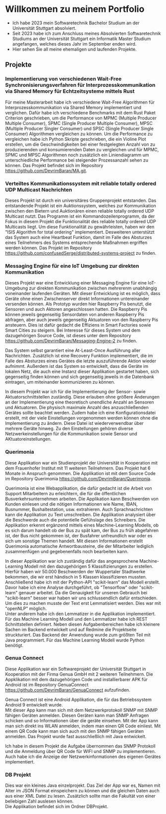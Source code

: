 # Willkommen zu meinem Portfolio
- Ich habe 2023 mein Softwaretechnik Bachelor Studium an der Universität Stuttgart absolviert. <br />
- Seit 2023 habe ich zum Anschluss meines Absolvierten Softwaretechnik Studiums an der Universität Stuttgart ein Informatik Master Studium angefangen, welches dieses Jahr im September enden wird.
- Hier sehen Sie all meine ehemaligen und laufenden Projekte. <br />

## Projekte
### Implementierung von verschiedenen Wait-Free Synchronisierungsverfahren für Interprozesskommunikation via Shared Memory für Echtzeitsysteme mittels Rust
Für meine Masterarbeit habe ich verschiedene Wait-Free Algorithmen für Interprozesskommunikation via Shared Memory implementiert und verglichen. Dafür habe ich verschiedene Benchmarks mit dem Rust Paket Criterion geschrieben, um die Performance von MPMC (Multiple Producer Multiple Consumer), SPMC (Single Producer Multiple Consumer), MPSC (Multiple Producer Singler Consumer) und SPSC (Single Producer Single Consumer) Algorithmen vergleichen zu können. Um die Performance zu vergleichen habe ich Python Skripte geschrieben, die ein Violine Plot erstellen, um die Geschwindigkeiten bei einer festgelegten Anzahl von zu produzierenden und konsumierenden Daten zu vergleichen und für MPMC, SPMC und MPSC Algorithmen noch zusätzlich ein Liniendiagramm um unterschiedliche Performance bei steigender Prozessanzahl sehen zu können. Das Projekt befindet sich im Repository https://github.com/DevrimBaran/MA.git.

### Verteiltes Kommunikationssystem mit reliable totally ordered UDP Multicast Nachrichten
Dieses Projekt ist durch ein universitäres Gruppenprojekt entstanden. Das entstandende Projekt ist ein Auktionssystem, welches zur Kommunikation zwischen den Bietern und Auktionären einen reliable totally ordered UDP Multicast nutzt. Das Programm ist ein Kommandozeilenprogramm, da der Fokus in diesem Projekt die Funktionalität des reliable totally ordered UDP Multicasts liegt. Um diese Funktionalität zu gewährleisten, haben wir den "ISIS Algorithm for total ordering" implementiert. Desweiteren unterstützt das System auch eine Heartbeat Funktion, damit im Falle des Absturzes eines Teilnehmers des Systems entsprechende Maßnahmen ergriffen werden können. Das Projekt im Repository https://github.com/confusedSerge/distributed-systems-project zu finden. <br /> 

### Messaging Engine für eine IoT Umgebung zur direkten Kommunikation
Dieses Projekt war eine Entwicklung einer Messaging Engine für eine IoT-Umgebung zur direkten Kommunikation zwischen mehrerenm unabhängig voneinander laufenden Geräten. Mit dieser Entwicklung ist es möglich, dass Geräte ohne einen Zwischenserver direkt Informationen untereinander versenden können. Als Prototyp wurden hier Raspberry Pis benutzt, die Sensoren und auch Aktoren angeschlossen hatten. Die Raspberry Pis können jeweils gegenseitig Sensordaten von anderen Raspberry Pis abfragen, aber auch jeweils gegenseitig Aktuatoren von den Raspberry Pis ansteuern. Dies ist dafür gedacht die Effiziens in Smart Factories sowie Smart Cities zu steigern. Bei Interesse für dieses System und dem dazugehörigen Source Code, ist dieses unter dem Repository https://github.com/DevrimBaran/Messaging-Engine-2 zu finden.<br />

Das System selbst garantiert eine At-Least-Once Ausführung aller Nachrichten. Zusätzlich ist eine Recovery Funktion implementiert, die im Falle des Absturzes eines Gerätes die letzte auszuführende Aktion wieder aufnimmt. Außerdem ist das System so entwickelt, dass die Geräte im lokalen Netz, die auch eine Instanz dieser Applikation gestartet haben, sich gegenseitig finden können und sich gegenseitig jeweils in die Datenbank eintragen, um miteinander kommunizieren zu können.<br />

In diesem Projekt war ich für die Implementierung der Sensor- sowie Aktuatorschnittstellen zuständig. Diese erlauben ohne größere Änderungen an der Implementierung eine theoretisch unendliche Anzahl an Sensoren und Aktuatoren. Die physisch maximale Anzahl des anzuschließenden Gerätes sollte beachtet werden. Zudem habe ich eine Konfigurationsdatei erstellt, mit der viele Einstellungen vorgenommen werden können ohne die Implementierung zu ändern. Diese Datei ist wiederverwendbar über mehrere Geräte hinweg. Zu den Einstellungen gehören diverse Netzwerkeinstellungen für die Kommunikation sowie Sensor und AKtuatoreinstellungen.

### Querimonia
Diese Applikation war ein Studienprojekt der Universität in Kooperation mit dem Frauenhofer Institut mit 11 weiteren Teilnehmern. Das Projekt hat 6 Monate in Anspruch genommen. Die Applikation ist mit dem Source Code im Repository Querimonia https://github.com/DevrimBaran/Querimonia. <br />

Querimonia ist eine Webapplikation, die dafür gedacht ist die Arbeit von Support Mitarbeitern zu erleichtern, die für die öffentlichen Busverkehrsunternehmen arbeiten. Die Applikation kann Beschwerden von Kunden einlesen und die nötigen Informationen wie Name, IBAN, Busnummer, Bushaltestation, usw. extrahieren. Auch Sprachnachrichten kann die Applikation zu Text umschreiben. Die Applikation analysiert über die Beschwerde auch die potentielle Gefühslage des Schreibers. Die Applikation erkennt ergänzend mittels eines Machine-Learning Modells, ob es sich darum handelt ob der Bus zu spät kam, der Bus zu früh abgefahren ist, der Bus nicht gekommen ist, der Busfahrer unfreundlich war oder es sich um sonstige Themen handelt. Mit diesen Informationen erstellt Querimonia automatische Antwortbausteine, die der Mitarbeiter lediglich zusammenfügen und gegebenenfalls noch bearbeiten kann. <br />

In dieser Applikation war ich zuständig dafür das angesprochene Machine-Learning Modell mit den dazugehörigen 5 Klassifizierungen zu erstellen. Hierfür haben wir 50.000 Beschwerden der Wuppertaler Stadtwerke bekommen, die wir erst händisch in 5 Klassen klassifizieren mussten. Anschließend habe ich mit der Python-API "scikit-learn" das Modell erstellt. Davor habe ich eine Analyse durchgeführt, ob "Tensorflow" oder "scikit-learn" genauer arbeitet. Da die Genauigkeit für unseren Gebrauch bei "scikit-learn" besser war haben wir uns schlussendlich dafür entschieden. Um dies zu machen musste der Text erst Lemmatisiert werden. Dies war mit "openNLP" möglich. <br />
Unter anderem habe ich den Lemmatizer in die Applikation implementiert. Für das Machine Learning Modell und den Lemmatizer habe ich REST Schnittstellen definiert. Neben diesen Aufgabenbereichen habe ich kleinere Sachen im Backend entwickelt und auf Redmine die Projektseite struckturiert. Das Backend der Anwendung wurde zum größten Teil mit Java programmiert. Für das Machine Learning Modell wurde Python benötigt.

### Genua Connect
Diese Applikation war ein Softwareprojekt der Universität Stuttgart in Kooperation mit der Firma Genua GmbH mit 2 weiteren Teilnehmern. Die Appklikation mit dem dazugehörigen Code und installierbarer APK für Android ist im Repository GenuaConnect https://github.com/DevrimBaran/GenuaConnect aufzufinden. <br />

Genua Connect ist eine Android Applikation, die für das Betriebssystem Android 9 entwickelt wurde. <br />
Mit dieser App kann man sich mit dem Netzwerkprotokoll SNMP mit SNMP fähigen Geräten anmelden. Diesen Geräten kann man SNMP Anfragen schicken und so Informationen über die geräte einsehen. Mit der App kann man sich direkt ins WLAN anmelden, indem man einen QR Code einliest. Mit einem QR Code kann man sich auch mit den SNMP fähigen Geräten anmelden. Das Projekt wurde fast ausschließlich mit Java entwickelt. <br />

Ich habe in diesem Projekt die Aufgabe übernommen das SNMP Protokoll und die Anmeldung über QR Code für WIFI und SNMP zu implementieren. Auch habe ich die Anzeige der Netzwerkinformationen des eigenen Gerätes implementiert.

### DB Projekt
Dies war ein kleines Java einzelprojekt. Das Ziel der App war es, Namen mit Alter im JSON Format einspeichern zu können und die gleichen Daten auch aus einer XML Datei zu lesen. Zusätzlich sollte man die Fakultät von einer beliebigen Zahl auslesen können. <br />
Die Applikation befindet sich im Ordner DBProjekt.
